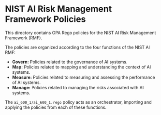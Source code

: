 # NIST AI Risk Management Framework Policies

This directory contains OPA Rego policies for the NIST AI Risk Management Framework (RMF).

The policies are organized according to the four functions of the NIST AI RMF:

- **Govern:** Policies related to the governance of AI systems.
- **Map:** Policies related to mapping and understanding the context of AI systems.
- **Measure:** Policies related to measuring and assessing the performance of AI systems.
- **Manage:** Policies related to managing the risks associated with AI systems.

The `ai_600_1/ai_600_1.rego` policy acts as an orchestrator, importing and applying the policies from each of these functions.
